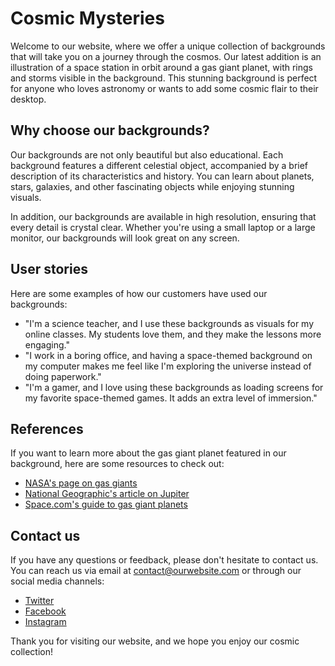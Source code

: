 <!--font:Barlow Condensed-->

# Cosmic Mysteries

Welcome to our website, where we offer a unique collection of backgrounds that will take you on a journey through the cosmos. Our latest addition is an illustration of a space station in orbit around a gas giant planet, with rings and storms visible in the background. This stunning background is perfect for anyone who loves astronomy or wants to add some cosmic flair to their desktop.

## Why choose our backgrounds?

Our backgrounds are not only beautiful but also educational. Each background features a different celestial object, accompanied by a brief description of its characteristics and history. You can learn about planets, stars, galaxies, and other fascinating objects while enjoying stunning visuals.

In addition, our backgrounds are available in high resolution, ensuring that every detail is crystal clear. Whether you're using a small laptop or a large monitor, our backgrounds will look great on any screen.

## User stories

Here are some examples of how our customers have used our backgrounds:

-   "I'm a science teacher, and I use these backgrounds as visuals for my online classes. My students love them, and they make the lessons more engaging."
-   "I work in a boring office, and having a space-themed background on my computer makes me feel like I'm exploring the universe instead of doing paperwork."
-   "I'm a gamer, and I love using these backgrounds as loading screens for my favorite space-themed games. It adds an extra level of immersion."

## References

If you want to learn more about the gas giant planet featured in our background, here are some resources to check out:

-   [NASA's page on gas giants](#)
-   [National Geographic's article on Jupiter](#)
-   [Space.com's guide to gas giant planets](#)

## Contact us

If you have any questions or feedback, please don't hesitate to contact us. You can reach us via email at [contact@ourwebsite.com](mailto:contact@ourwebsite.com) or through our social media channels:

-   [Twitter](#)
-   [Facebook](#)
-   [Instagram](#)

Thank you for visiting our website, and we hope you enjoy our cosmic collection!

<!--

Write me content for website with wallpaper which alt text is:

"An illustration of a space station in orbit around a gas giant planet, with rings and storms visible in the background."

The name/title of the page should not be 1:1 copy of the alt text but rather a real content of the website which is using this wallpaper.

- Use markdown format
- Start with heading
- Heading should be short and concise
- The content should look like a real website
- The website should not be about the wallpaper, wallpaper is just a related background
- Heading should be contain work "wallpaper" or "background"
- Include real sections like references, contact, user stories, etc. use things relevant to the page purpose.
- Feel free to use structure like headings, bullets, numbering, blockquotes, paragraphs, horizontal lines, etc.
- You can use formatting like bold or _italic_
- You can include UTF-8 emojis
- Links should be only #hash anchors (and you can refer to the document itself)
- Do not include images


---


# Explore the wonders of space with our planetary tour wallpaper

Welcome to our website, where we offer a unique collection of wallpapers that will take you on a journey through space. Our latest addition is an illustration of a space station in orbit around a gas giant planet, with rings and storms visible in the background. This stunning wallpaper is perfect for anyone who loves astronomy or wants to add some cosmic flair to their desktop.

## Why choose our wallpapers?

Our wallpapers are not only beautiful but also educational. Each wallpaper features a different celestial object, accompanied by a brief description of its characteristics and history. You can learn about planets, stars, galaxies, and other fascinating objects while enjoying stunning visuals.

In addition, our wallpapers are available in high resolution, ensuring that every detail is crystal clear. Whether you're using a small laptop or a large monitor, our wallpapers will look great on any screen.

## User stories

Here are some examples of how our customers have used our wallpapers:

- "I'm a science teacher, and I use these wallpapers as backgrounds for my online classes. My students love them, and they make the lessons more engaging."
- "I work in a boring office, and having a space-themed wallpaper on my computer makes me feel like I'm exploring the universe instead of doing paperwork."
- "I'm a gamer, and I love using these wallpapers as loading screens for my favorite space-themed games. It adds an extra level of immersion."

## References

If you want to learn more about the gas giant planet featured in our wallpaper, here are some resources to check out:

- [NASA's page on gas giants](#)
- [National Geographic's article on Jupiter](#)
- [Space.com's guide to gas giant planets](#)

## Contact us

If you have any questions or feedback, please don't hesitate to contact us. You can reach us via email at [contact@ourwebsite.com](mailto:contact@ourwebsite.com) or through our social media channels:

- [Twitter](#)
- [Facebook](#)
- [Instagram](#)

Thank you for visiting our website, and we hope you enjoy our planetary tour wallpaper!


---


Heading should not include word "wallpaper". The website should not be about the wallpaper itself, wallpaper is just a related background, rewrite whole content.


---


# Discover the mysteries of space with our cosmic collection

Welcome to our website, where we offer a unique collection of backgrounds that will take you on a journey through the cosmos. Our latest addition is an illustration of a space station in orbit around a gas giant planet, with rings and storms visible in the background. This stunning background is perfect for anyone who loves astronomy or wants to add some cosmic flair to their desktop.

## Why choose our backgrounds?

Our backgrounds are not only beautiful but also educational. Each background features a different celestial object, accompanied by a brief description of its characteristics and history. You can learn about planets, stars, galaxies, and other fascinating objects while enjoying stunning visuals.

In addition, our backgrounds are available in high resolution, ensuring that every detail is crystal clear. Whether you're using a small laptop or a large monitor, our backgrounds will look great on any screen.

## User stories

Here are some examples of how our customers have used our backgrounds:

- "I'm a science teacher, and I use these backgrounds as visuals for my online classes. My students love them, and they make the lessons more engaging."
- "I work in a boring office, and having a space-themed background on my computer makes me feel like I'm exploring the universe instead of doing paperwork."
- "I'm a gamer, and I love using these backgrounds as loading screens for my favorite space-themed games. It adds an extra level of immersion."

## References

If you want to learn more about the gas giant planet featured in our background, here are some resources to check out:

- [NASA's page on gas giants](#)
- [National Geographic's article on Jupiter](#)
- [Space.com's guide to gas giant planets](#)

## Contact us

If you have any questions or feedback, please don't hesitate to contact us. You can reach us via email at [contact@ourwebsite.com](mailto:contact@ourwebsite.com) or through our social media channels:

- [Twitter](#)
- [Facebook](#)
- [Instagram](#)

Thank you for visiting our website, and we hope you enjoy our cosmic collection!

-->
